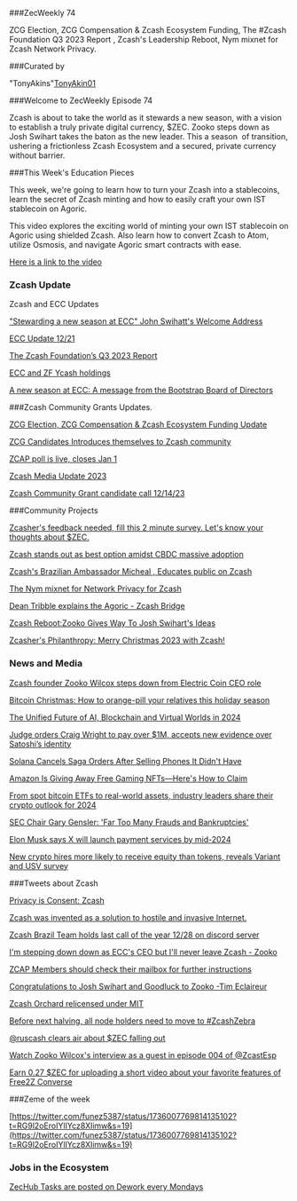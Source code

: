 ###ZecWeekly 74


ZCG Election, ZCG Compensation & Zcash Ecosystem Funding, The #Zcash Foundation Q3 2023 Report , Zcash's Leadership Reboot, Nym mixnet for Zcash Network Privacy. 


###Curated by


"TonyAkins"[TonyAkin01](https://twitter.com/TonyAkins01)


###Welcome to ZecWeekly Episode 74


Zcash is about to take the world as it stewards a new season, with a vision to establish a truly private digital currency, $ZEC. Zooko steps down as Josh Swihart takes the baton as the new leader. This a season  of transition, ushering a frictionless Zcash Ecosystem and a secured, private currency without barrier. 


###This Week's Education Pieces


This week, we're going to learn how to turn your Zcash into a stablecoins, learn the secret of Zcash minting and how to easily craft your own IST stablecoin on Agoric.


This video explores the exciting world of minting your own IST stablecoin on Agoric using shielded Zcash. Also learn how to convert Zcash to Atom, utilize Osmosis, and navigate Agoric smart contracts with ease. 


[Here is a link to the video](https://youtu.be/ndFcZStt_Zw?feature=shared)



### Zcash Update


Zcash and ECC Updates


["Stewarding a new season at ECC" John Swihatt's Welcome Address](https://electriccoin.co/blog/stewarding-a-new-season-at-ecc/)


[ECC Update 12/21](https://forum.zcashcommunity.com/t/ecc-update-12-21/46341)


[The Zcash Foundation’s Q3 2023 Report](https://zfnd.org/the-zcash-foundations-q3-2023-report/)


[ECC and ZF Ycash holdings](https://forum.zcashcommunity.com/t/ecc-and-zf-ycash-holdings/46346?utm_source=dlvr.it&utm_medium=twitter)


[A new season at ECC: A message from the Bootstrap Board of Directors](https://electriccoin.co/blog/welcoming-a-new-season-at-ecc-a-message-from-the-bootstrap-board-of-directors/)



###Zcash Community Grants Updates.


[ZCG Election, ZCG Compensation & Zcash Ecosystem Funding Update](https://zfnd.org/polling-zcap-december-2023/)


[ZCG Candidates Introduces themselves to Zcash community](https://twitter.com/ZcashFoundation/status/1737528080518860894)


[ZCAP poll is live, closes Jan 1](https://vote.heliosvoting.org/helios/elections/a12e050e-9f1f-11ee-a9a0-6e1a1ab4deb2/view)


[Zcash Media Update 2023](https://forum.zcashcommunity.com/t/zcash-media-2023/43830/72)


[Zcash Community Grant candidate call 12/14/23](https://twitter.com/zcashesp/status/1738303400226283723)



###Community Projects


[Zcasher's feedback needed, fill this 2 minute survey. Let's know your thoughts about $ZEC.](https://t.co/2TszH8DxXD)


[Zcash stands out as best option amidst CBDC massive adoption](https://twitter.com/ZecHub/status/1737156303980490888)


[Zcash's Brazilian Ambassador Micheal , Educates public on Zcash](https://www.cypherpunktimes.com/cypherpunk-talk-with-ernesto-from-the-dash-community-2/)


[The Nym mixnet for Network Privacy for Zcash](https://forum.zcashcommunity.com/t/the-nym-mixnet-for-network-privacy-for-zcash/46324)


[Dean Tribble explains the Agoric - Zcash Bridge](https://www.youtube.com/shorts/V1jLUl129i4)


[Zcash Reboot:Zooko Gives Way To Josh Swihart's Ideas](https://pro.zcash.ru/zuko-uilkoks-dayot-dorogu-ideyam-dzhosha-suiharta)


[Zcasher's Philanthropy: Merry Christmas 2023 with Zcash!](https://free2z.cash/gordonesTV/zpage/challenge-overcome-merry-christmas-2023-with-zcash)


### News and Media


[Zcash founder Zooko Wilcox steps down from Electric Coin CEO role](https://www.google.com/amp/s/www.theblock.co/amp/post/268219/zcash-founder-zooko-wilcox-steps-down-from-electric-coin-ceo-role)


[Bitcoin Christmas: How to orange-pill your relatives this holiday season](https://cointelegraph.com/news/bitcoin-how-to-orange-pill-relatives-christmas-holiday)


[The Unified Future of AI, Blockchain and Virtual Worlds in 2024](https://www.coindesk.com/consensus-magazine/2023/12/22/the-unified-future-of-ai-blockchain-and-virtual-worlds-in-2024/?utm_medium=referral&utm_source=rss&utm_campaign=headlines)


[Judge orders Craig Wright to pay over $1M, accepts new evidence over Satoshi’s identity](https://cointelegraph.com/news/judge-orders-craig-wright-pay-over-1-million-accepts-new-evidence-satoshi-identity)


[Solana Cancels Saga Orders After Selling Phones It Didn't Have](https://decrypt.co/210739?p=210739)


[Amazon Is Giving Away Free Gaming NFTs—Here's How to Claim](https://decrypt.co/151872?p=151872)


[From spot bitcoin ETFs to real-world assets, industry leaders share their crypto outlook for 2024](https://www.theblock.co/post/269018/from-spot-bitcoin-etfs-to-real-world-assets-industry-leaders-share-their-crypto-outlook-for-2024)


[SEC Chair Gary Gensler: 'Far Too Many Frauds and Bankruptcies'](https://www.coindesk.com/policy/2023/12/22/sec-chair-gary-gensler-far-too-many-frauds-and-bankruptcies/?utm_medium=referral&utm_source=rss&utm_campaign=headlines)



[Elon Musk says X will launch payment services by mid-2024](https://cointelegraph.com/news/elon-musk-x-launch-payments-everything-app-mid-2024)


[New crypto hires more likely to receive equity than tokens, reveals Variant and USV survey](https://www.theblock.co/post/268852/new-crypto-hires-more-likely-to-receive-equity-than-tokens-reveals-variant-and-usv-survey)



###Tweets about Zcash


[Privacy is Consent: Zcash](https://twitter.com/zcash/status/1738258938989097097)


[Zcash was invented as a solution to hostile and invasive Internet.](https://twitter.com/zcash/status/1737588195557003276)


[Zcash Brazil Team holds last call of the year 12/28 on discord server](https://twitter.com/zcashbrazil/status/1738220902251155666)


[I'm stepping down down as ECC's CEO but I'll never leave Zcash - Zooko](https://twitter.com/zooko/status/1736797944450351426)


[ZCAP Members should check their mailbox for further instructions](https://twitter.com/ZcashFoundation/status/1737528082075127878)


[Congratulations to Josh Swihart and Goodluck to Zooko -Tim Eclaireur](https://twitter.com/ZcashEclaireur/status/1736887389979918429)


[Zcash Orchard relicensed under MIT](https://twitter.com/ZcashForum/status/1737217762559443142)


[Before next halving, all node holders need to move to #ZcashZebra](https://twitter.com/ruzcash/status/1738471961557168592)


[@ruscash clears air about $ZEC falling out](https://twitter.com/ruzcash/status/1737757134740201792)


[Watch Zooko Wilcox's interview as a guest in episode 004 of @ZcastEsp](https://twitter.com/mbbevilacqua/status/1737293504483618991)


[Earn 0.27 $ZEC for uploading a short video about your favorite features of Free2Z Converse](https://twitter.com/free2zcash/status/1737944435571495240)




###Zeme of the week


[https://twitter.com/funez5387/status/1736007769814135102?t=RG9l2oEroIYlIYcz8XIimw&s=19](https://twitter.com/funez5387/status/1736007769814135102?t=RG9l2oEroIYlIYcz8XIimw&s=19)



### Jobs in the Ecosystem 


[ZecHub Tasks are posted on Dework every Mondays](https://app.dework.xyz/zechub-2424)